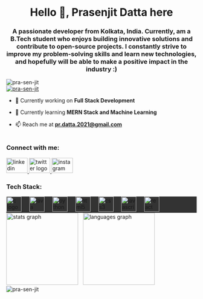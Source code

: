 <h1 align="center">Hello 👋, Prasenjit Datta here</h1>
<h3 align="center">A passionate developer from Kolkata, India. Currently, am a B.Tech student who enjoys building innovative solutions and contribute to open-source projects. I constantly strive to improve my problem-solving skills and learn new technologies, and hopefully will be able to make a positive impact in the industry :)</h3>

<div align="left">
  <img src="https://komarev.com/ghpvc/?username=pra-sen-jit&label=Profile%20views&color=0e75b6&style=flat" alt="pra-sen-jit" />
</div>

<div align="left">
  <a href="https://github.com/ryo-ma/github-profile-trophy">
    <img src="https://github-profile-trophy.vercel.app/?username=pra-sen-jit&theme=dracula" alt="pra-sen-jit" />
  </a>
</div>

- 🔭 Currently working on **Full Stack Development**

- 🌱 Currently learning **MERN Stack and Machine Learning**

- 📫 Reach me at **pr.datta.2021@gmail.com**

<img width="5" />
<h3 align="left">Connect with me:</h3>
<div align="left">
  <a href="https://www.linkedin.com/in/prasenjit-datta-947118258/" target="blank">
    <img src="https://raw.githubusercontent.com/maurodesouza/profile-readme-generator/master/src/assets/icons/social/linkedin/default.svg" width="56" height="40" alt="linkedin logo"  />
  </a>
  <a href="https://twitter.com/prasenjit787" target="blank">
    <img src="https://raw.githubusercontent.com/maurodesouza/profile-readme-generator/master/src/assets/icons/social/twitter/default.svg" width="56" height="40" alt="twitter logo"  />
  </a>
  <a href="https://www.instagram.com/__.ahegao._?igsh=MXJyOGVqMnB5aHE1bg==" target="blank">
    <img src="https://raw.githubusercontent.com/maurodesouza/profile-readme-generator/master/src/assets/icons/social/instagram/default.svg" width="56" height="40" alt="instagram logo"  />
  </a>
</div>
<img width="5" />

<h3 align="left">Tech Stack:</h3>
<div align="left" style="background-color: #333;">
  <a href="https://www.cprogramming.com/" target="_blank" rel="noreferrer">
    <img src="https://cdn.jsdelivr.net/gh/devicons/devicon/icons/c/c-original.svg" height="40" alt="c logo"  />
  </a>
  <img width="13" />
  <a href="https://www.java.com" target="_blank" rel="noreferrer">
    <img src="https://cdn.jsdelivr.net/gh/devicons/devicon/icons/java/java-original.svg" height="40" alt="java logo"  />
  </a>
  <img width="13" />
  <a href="https://www.python.org" target="_blank" rel="noreferrer">
    <img src="https://cdn.jsdelivr.net/gh/devicons/devicon/icons/python/python-original.svg" height="40" alt="python logo"  />
  </a>
  <img width="13" />
  <a href="https://www.w3.org/html/" target="_blank" rel="noreferrer">
    <img src="https://cdn.jsdelivr.net/gh/devicons/devicon/icons/html5/html5-original.svg" height="40" alt="html5 logo"  />
  </a>
  <img width="13" />
  <a href="https://www.w3schools.com/css/" target="_blank" rel="noreferrer">
    <img src="https://cdn.jsdelivr.net/gh/devicons/devicon/icons/css3/css3-original.svg" height="40" alt="css3 logo"  />
  </a>
  <img width="13" />
  <a href="https://developer.mozilla.org/en-US/docs/Web/JavaScript" target="_blank" rel="noreferrer">
    <img src="https://cdn.jsdelivr.net/gh/devicons/devicon/icons/javascript/javascript-original.svg" height="40" alt="javascript logo"  />
  </a>
  <img width="13" />
  <a href="https://reactjs.org/" target="_blank" rel="noreferrer">
    <img src="https://cdn.jsdelivr.net/gh/devicons/devicon/icons/react/react-original.svg" height="40" alt="react logo"  />
  </a>
</div>
<img width="5" />

<div align="left">
  <img src="https://github-readme-stats.vercel.app/api?username=pra-sen-jit&hide_title=false&hide_rank=false&show_icons=true&include_all_commits=true&count_private=true&disable_animations=false&theme=dracula&locale=en&hide_border=false&order=1&custom_title=My%20GitHub%20Stats" height="190" alt="stats graph"  />
  <img width="5" />
  <img src="https://github-readme-stats.vercel.app/api/top-langs?username=pra-sen-jit&locale=en&hide_title=false&layout=compact&card_width=320&langs_count=6&theme=dracula&hide_border=false&order=2" height="190" alt="languages graph"  />
</div>

<div align="left">
  <img align="center" src="https://github-readme-streak-stats.herokuapp.com/?user=pra-sen-jit&theme=dracula" alt="pra-sen-jit" />
</div>
